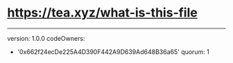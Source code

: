 # https://tea.xyz/what-is-this-file
---
version: 1.0.0
codeOwners:
  - '0x662f24ecDe225A4D390F442A9D639Ad648B36a65'
quorum: 1
